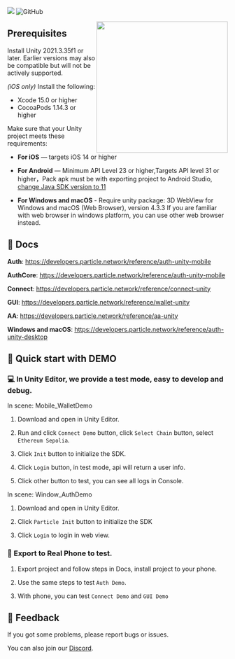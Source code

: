 
![](https://img.shields.io/badge/C%23-%F0%9F%92%AA-blue?style=round)
![GitHub](https://img.shields.io/github/license/silviopaganini/nft-market?style=round)


<img align="right" width="300" src="https://user-images.githubusercontent.com/2645876/189301811-ddd221a9-0e59-46eb-8f99-281307d45948.png"></img>

## **Prerequisites**

Install Unity 2021.3.35f1 or later. Earlier versions may also be compatible but will not be actively supported. 

*(iOS only)* Install the following:

- Xcode 15.0 or higher
- CocoaPods 1.14.3 or higher

Make sure that your Unity project meets these requirements:

- **For iOS** — targets iOS 14 or higher
- **For Android** — Minimum API Level 23 or higher,Targets API level 31 or higher，Pack apk must be with exporting project to Android Studio, [change Java SDK version to 11](https://stackoverflow.com/questions/66449161/how-to-upgrade-an-android-project-to-java-11)


- **For Windows and macOS** - 
Require unity package: 3D WebView for Windows and macOS (Web Browser), version 4.3.3
If you are familiar with web browser in windows platform, you can use other web browser instead.

## 📗 Docs

**Auth**: https://developers.particle.network/reference/auth-unity-mobile

**AuthCore**: https://developers.particle.network/reference/auth-unity-mobile

**Connect**: https://developers.particle.network/reference/connect-unity

**GUI**: https://developers.particle.network/reference/wallet-unity

**AA**: https://developers.particle.network/reference/aa-unity

**Windows and macOS**: https://developers.particle.network/reference/auth-unity-desktop

## 🚀 Quick start with DEMO


### 💻 In Unity Editor, we provide a test mode, easy to develop and debug.

In scene: Mobile_WalletDemo

1. Download and open in Unity Editor.

2. Run and click `Connect Demo` button, click `Select Chain` button, select `Ethereum Sepolia`.

3. Click `Init` button to initialize the SDK.

4. Click `Login` button, in test mode, api will return a user info.

5. Click other button to test, you can see all logs in Console.

In scene: Window_AuthDemo

1. Download and open in Unity Editor.
 
2. Click `Particle Init` button to initialize the SDK

3. Click `Login` to login in web view.


### 📲 Export to Real Phone to test.

1. Export project and follow steps in Docs, install project to your phone.
   
2. Use the same steps to test `Auth Demo`.

3. With phone, you can test `Connect Demo` and `GUI Demo`

## 💼 Feedback

If you got some problems, please report bugs or issues.

You can also join our [Discord](https://discord.gg/2y44qr6CR2).
